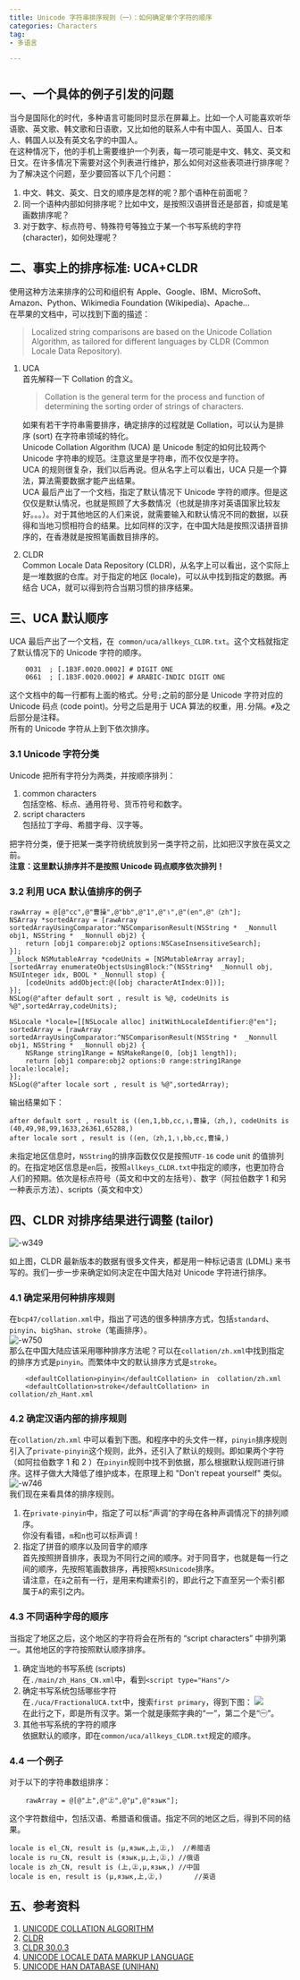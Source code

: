 ```yaml
---
title: Unicode 字符串排序规则（一）：如何确定单个字符的顺序    
categories: Characters  
tag:    
- 多语言

---
```


#   
## 一、一个具体的例子引发的问题  
当今是国际化的时代，多种语言可能同时显示在屏幕上。比如一个人可能喜欢听华语歌、英文歌、韩文歌和日语歌，又比如他的联系人中有中国人、英国人、日本人、韩国人以及有英文名字的中国人。  
在这种情况下，他的手机上需要维护一个列表，每一项可能是中文、韩文、英文和日文。在许多情况下需要对这个列表进行维护，那么如何对这些表项进行排序呢？为了解决这个问题，至少要回答以下几个问题：  

1. 中文、韩文、英文、日文的顺序是怎样的呢？那个语种在前面呢？  
2. 同一个语种内部如何排序呢？比如中文，是按照汉语拼音还是部首，抑或是笔画数排序呢？  
3. 对于数字、标点符号、特殊符号等独立于某一个书写系统的字符 (character)，如何处理呢？    

## 二、事实上的排序标准: UCA+CLDR      
使用这种方法来排序的公司和组织有 Apple、Google、IBM、MicroSoft、Amazon、Python、Wikimedia Foundation (Wikipedia)、Apache...  
在苹果的文档中，可以找到下面的描述：  
> Localized string comparisons are based on the Unicode Collation Algorithm, as tailored for different languages by CLDR (Common Locale Data Repository). 

1.  UCA  
    首先解释一下 Collation 的含义。  
    > Collation is the general term for the process and function of determining the sorting order of strings of characters.   

    如果有若干字符串需要排序，确定排序的过程就是 Collation，可以认为是排序 (sort) 在字符串领域的特化。     
    Unicode Collation Algorithm (UCA) 是 Unicode 制定的如何比较两个 Unicode 字符串的规范。注意这里是字符串，而不仅仅是字符。  
UCA 的规则很复杂，我们以后再说。但从名字上可以看出，UCA 只是一个算法，算法需要数据才能产出结果。  
UCA 最后产出了一个文档，指定了默认情况下 Unicode 字符的顺序。但是这仅仅是默认情况，也就是照顾了大多数情况（也就是排序对英语国家比较友好。。。）。对于其他地区的人们来说，就需要输入和默认情况不同的数据，以获得和当地习惯相符合的结果。比如同样的汉字，在中国大陆是按照汉语拼音排序的，在香港就是按照笔画数目排序的。
2. CLDR  
    Common Locale Data Repository (CLDR)，从名字上可以看出，这个实际上是一堆数据的仓库。对于指定的地区 (locale)，可以从中找到指定的数据。再结合 UCA，就可以得到符合当期习惯的排序结果。  
    
## 三、UCA 默认顺序  
UCA 最后产出了一个文档，在` common/uca/allkeys_CLDR.txt`。这个文档就指定了默认情况下的 Unicode 字符的顺序。      

        0031  ; [.1B3F.0020.0002] # DIGIT ONE          
        0661  ; [.1B3F.0020.0002] # ARABIC-INDIC DIGIT ONE

这个文档中的每一行都有上面的格式。分号`;`之前的部分是 Unicode 字符对应的 Unicode 码点 (code point)。分号之后是用于 UCA 算法的权重，用`.`分隔。`#`及之后部分是注释。  
所有的 Unicode 字符从上到下依次排序。  
### 3.1 Unicode 字符分类  
Unicode 把所有字符分为两类，并按顺序排列：  

1. common characters    
    包括空格、标点、通用符号、货币符号和数字。
2. script characters  
    包括拉丁字母、希腊字母、汉字等。  

把字符分类，便于把某一类字符统统放到另一类字符之前，比如把汉字放在英文之前。    
**注意：这里默认排序并不是按照 Unicode 码点顺序依次排列！**

### 3.2 利用 UCA 默认值排序的例子  
    rawArray = @[@"cc",@"曹操",@"bb",@"1",@"١",@"(en",@"（zh"];
    NSArray *sortedArray = [rawArray sortedArrayUsingComparator:^NSComparisonResult(NSString *  _Nonnull obj1, NSString *  _Nonnull obj2) {
        return [obj1 compare:obj2 options:NSCaseInsensitiveSearch];
    }];
    __block NSMutableArray *codeUnits = [NSMutableArray array];
    [sortedArray enumerateObjectsUsingBlock:^(NSString*  _Nonnull obj, NSUInteger idx, BOOL * _Nonnull stop) {
        [codeUnits addObject:@([obj characterAtIndex:0])];
    }];
    NSLog(@"after default sort , result is %@, codeUnits is %@",sortedArray,codeUnits);
    
    NSLocale *locale=[[NSLocale alloc] initWithLocaleIdentifier:@"en"];
    sortedArray = [rawArray sortedArrayUsingComparator:^NSComparisonResult(NSString *  _Nonnull obj1, NSString *  _Nonnull obj2) {
        NSRange string1Range = NSMakeRange(0, [obj1 length]);
        return [obj1 compare:obj2 options:0 range:string1Range locale:locale];
    }];
    NSLog(@"after locale sort , result is %@",sortedArray);
输出结果如下：    

    after default sort , result is ((en,1,bb,cc,١,曹操,（zh,), codeUnits is (40,49,98,99,1633,26361,65288,)  
    after locale sort , result is ((en,（zh,1,١,bb,cc,曹操,)  

未指定地区信息时，`NSString`的排序函数仅仅是按照`UTF-16` code unit 的值排列的。在指定地区信息是`en`后，按照`allkeys_CLDR.txt`中指定的顺序，也更加符合人们的预期。依次是标点符号（英文和中文的左括号）、数字（阿拉伯数字 1 和另一种表示方法）、scripts（英文和中文）

## 四、CLDR 对排序结果进行调整 (tailor)
![-w349](http://oda58fqub.bkt.clouddn.com/14960647773505.jpg)  

如上图，CLDR 最新版本的数据有很多文件夹，都是用一种标记语言 (LDML) 来书写的。我们一步一步来确定如何决定在中国大陆对 Unicode 字符进行排序。
### 4.1 确定采用何种排序规则    
在`bcp47/collation.xml`中，指出了可选的很多种排序方式，包括`standard`、`pinyin`、`big5han`、`stroke`（笔画排序）。  
![-w750](http://oda58fqub.bkt.clouddn.com/14960654502497.jpg)  
那么在中国大陆应该采用哪种排序方法呢？可以在`collation/zh.xml`中找到指定的排序方式是`pinyin`。而繁体中文的默认排序方式是`stroke`。

        <defaultCollation>pinyin</defaultCollation> in  collation/zh.xml  
        <defaultCollation>stroke</defaultCollation> in collation/zh_Hant.xml            
### 4.2  确定汉语内部的排序规则    
在`collation/zh.xml` 中可以看到下图。和程序中的头文件一样，`pinyin`排序规则引入了`private-pinyin`这个规则，此外，还引入了默认的规则。即如果两个字符（如阿拉伯数字 1 和 2 ）在`pinyin`规则中找不到依据，那么根据默认规则进行排序。这样子做大大降低了维护成本，在原理上和 "Don't repeat yourself" 类似。
![-w746](http://oda58fqub.bkt.clouddn.com/14960663088149.jpg)  
 我们现在来看具体的排序规则。    
 
 1. 在`private-pinyin`中，指定了可以标“声调”的字母在各种声调情况下的排列顺序。    
    你没有看错，`m`和`n`也可以标声调！
 2. 指定了拼音的顺序以及同音字的顺序  
    首先按照拼音排序，表现为不同行之间的顺序。对于同音字，也就是每一行之间的顺序，先按照笔画数排序，再按照`kRSUnicode`排序。  
    请注意，在`ā`之前有一行，是用来构建索引的，即此行之下直至另一个索引都属于`A`的索引之内。   
       
### 4.3 不同语种字母的顺序  
当指定了地区之后，这个地区的字符将会在所有的 “script characters” 中排列第一。其他地区的字符按照默认顺序排序。    

1.  确定当地的书写系统 (scripts)    
    在`./main/zh_Hans_CN.xml`中，看到`<script type="Hans"/>` 
2. 确定书写系统包括哪些字符  
    在`./uca/FractionalUCA.txt`中，搜索`first primary`，得到下图： 
    ![](http://oda58fqub.bkt.clouddn.com/14960717040887.jpg)  
    在此行之下，即是所有汉字。第一个就是康熙字典的“一”，第二个是“㊀”。  
3. 其他书写系统的字符的顺序    
    依据默认的顺序，即在`common/uca/allkeys_CLDR.txt`规定的顺序。  
    
### 4.4 一个例子  
对于以下的字符串数组排序：  

        rawArray = @[@"上",@"㊤",@"μ",@"язык"];

这个字符数组中，包括汉语、希腊语和俄语。指定不同的地区之后，得到不同的结果。  
    
    locale is el_CN, result is (µ,язык,上,㊤,)  //希腊语
    locale is ru_CN, result is (язык,µ,上,㊤,) //俄语
    locale is zh_CN, result is (上,㊤,µ,язык,) //中国
    locale is en, result is (µ,язык,上,㊤,)        //英语  
   
## 五、参考资料 
1. [UNICODE COLLATION ALGORITHM](http://www.unicode.org/reports/tr10/)
2. [CLDR](http://cldr.unicode.org/)  
3. [CLDR 30.0.3](http://unicode.org/Public/cldr/30.0.3/)
4. [UNICODE LOCALE DATA MARKUP LANGUAGE](http://www.unicode.org/reports/tr35/)
5. [UNICODE HAN DATABASE (UNIHAN)](http://www.unicode.org/reports/tr38/)


    


